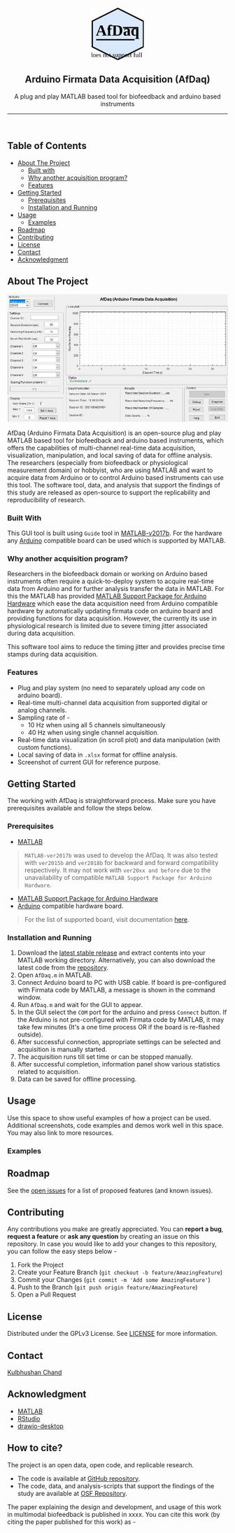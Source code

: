 <!-- PROJECT LOGO -->
<br />
<p align="center">
  <a href="https://github.com/kulbhushanchand/AfDaq">
    <img src="docs/assets/images/logo.svg" alt="Logo" width="120" height="120">
  </a>
  <h2 align="center">Arduino Firmata Data Acquisition (AfDaq)</h2>
  <p align="center">
    A plug and play MATLAB based tool for biofeedback and arduino based instruments    
  </p>
</p>

---
<br />

## Table of Contents

- [About The Project](#about-the-project)
  - [Built with](#built-with)
  - [Why another acquisition program?](#why-another-acquisition-program)
  - [Features](#features)
- [Getting Started](#getting-started)
  - [Prerequisites](#prerequisites)
  - [Installation and Running](#installation-and-running)
- [Usage](#usage)
  - [Examples](#examples)
- [Roadmap](#roadmap)
- [Contributing](#contributing)
- [License](#license)
- [Contact](#contact)
- [Acknowledgment](#acknowledgment)

## About The Project

![screenshot](docs/assets/images/screenshot1.jpg)

AfDaq (Arduino Firmata Data Acquisition) is an open-source plug and play MATLAB based tool for biofeedback and arduino based instruments, which offers the capabilities of multi-channel real-time data acquisition, visualization, manipulation, and local saving of data for offline analysis.  
The researchers (especially from biofeedback or physiological measurement domain) or hobbyist, who are using MATLAB and want to acquire data from Arduino or to control Arduino based instruments can use this tool. The software tool, data, and analysis that support the findings of this study are released as open-source to support the replicability and reproducibility of research.

### Built With

This GUI tool is built using `Guide` tool in [MATLAB-v2017b](https://in.mathworks.com/products/matlab.html). For the hardware any [Arduino](https://www.arduino.cc/) compatible board can be used which is supported by MATLAB.

### Why another acquisition program?

Researchers in the biofeedback domain or working on Arduino based instruments often require a quick-to-deploy system to acquire real-time data from Arduino and for further analysis transfer the data in MATLAB. For this the MATLAB has provided [MATLAB Support Package for Arduino Hardware](https://in.mathworks.com/help/supportpkg/arduinoio/) which ease the data acquisition need from Arduino compatible hardware by automatically updating firmata code on arduino board and providing functions for data acquisition. However, the currently its use in physiological research is limited due to severe timing jitter associated during data acquisition. 

This software tool aims to reduce the timing jitter and provides precise time stamps during data acquisition.

### Features

- Plug and play system (no need to separately upload any code on arduino board).
- Real-time multi-channel data acquisition from supported digital or analog channels.
- Sampling rate of - 
  - 10 Hz when using all 5 channels simultaneously
  - 40 Hz when using single channel acquisition.
- Real-time data visualization (in scroll plot) and data manipulation (with custom functions).
- Local saving of data in `.xlsx` format for offline analysis.
- Screenshot of current GUI for reference purpose.


<!-- GETTING STARTED -->
## Getting Started

The working with AfDaq is straightforward process. Make sure you have prerequisites available and follow the steps below.

### Prerequisites

- [MATLAB]() 
>`MATLAB-ver2017b` was used to develop the AfDaq. It was also tested with `ver2015b` and `ver2018b` for backward and forward compatibility respectively. It may not work with `ver20xx and before` due to the unavailability of compatible `MATLAB Support Package for Arduino Hardware`. 
- [MATLAB Support Package for Arduino Hardware]()
- [Arduino](https://www.arduino.cc/) compatible hardware board. 
>For the list of supported board, visit documentation [here]().

### Installation and Running

1. Download the [latest stable release]() and extract contents into your MATLAB working directory. Alternatively, you can also download the latest code from the [repository]().
2. Open `AfDaq.m` in MATLAB.
3. Connect Arduino board to PC with USB cable. If board is pre-configured with Firmata code by MATLAB, a message is shown in the command window.
4. Run `AfDaq.m` and wait for the GUI to appear.
5. In the GUI select the `COM` port for the arduino and press `Connect` button. If the Arduino is not pre-configured with Firmata code by MATLAB, it may take few minutes (It's a one time process OR if the board is re-flashed outside).
6. After successful connection, appropriate settings can be selected and acquisition is manually started.
7. The acquisition runs till set time or can be stopped manually.
8. After successful completion, information panel show various statistics related to acquisition.
9. Data can be saved for offline processing.


<!-- USAGE EXAMPLES -->
## Usage

Use this space to show useful examples of how a project can be used. Additional screenshots, code examples and demos work well in this space. You may also link to more resources.

### Examples





<!-- ROADMAP -->
## Roadmap

See the [open issues](https://github.com/kulbhushanchand/AfDaq/issues) for a list of proposed features (and known issues).


<!-- CONTRIBUTING -->
## Contributing

Any contributions you make are greatly appreciated. You can **report a bug**, **request a feature** or **ask any question** by creating an issue on this repository. In case you would like to add your changes to this repository, you can follow the easy steps below -

1. Fork the Project
2. Create your Feature Branch (`git checkout -b feature/AmazingFeature`)
3. Commit your Changes (`git commit -m 'Add some AmazingFeature'`)
4. Push to the Branch (`git push origin feature/AmazingFeature`)
5. Open a Pull Request


<!-- LICENSE -->
## License

Distributed under the GPLv3 License. See [LICENSE](https://github.com/kulbhushanchand/AfDaq/blob/master/LICENSE) for more information.


<!-- CONTACT -->
## Contact

[Kulbhushan Chand](https://kulbhushanchand.github.io/about/)


<!-- ACKNOWLEDGMENTS -->
## Acknowledgment

- [MATLAB](https://in.mathworks.com/products/matlab.html)
- [RStudio](https://www.rstudio.com/)
- [drawio-desktop](https://github.com/jgraph/drawio-desktop)


## How to cite?

The project is an open data, open code, and replicable research.  
- The code is available at [GitHub repository](https://github.com/kulbhushanchand/AfDaq).  
- The code, data, and analysis-scripts that support the findings of the study are available at [OSF Repository](https://doi.org/10.17605/OSF.IO/VCTJM).

The paper explaining the design and development, and usage of this work in multimodal biofeedback is published in xxxx. You can cite this work (by citing the paper published for this work) as -

